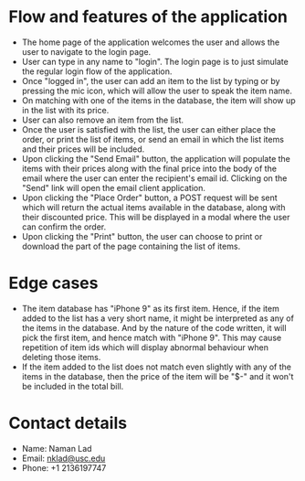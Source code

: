 
# Flow and features of the application
- The home page of the application welcomes the user and allows the user to navigate to the login page.
- User can type in any name to "login". The login page is to just simulate the regular login flow of the application.
- Once "logged in", the user can add an item to the list by typing or by pressing the mic icon, which will allow the user to speak the item name.
- On matching with one of the items in the database, the item will show up in the list with its price.
- User can also remove an item from the list.
- Once the user is satisfied with the list, the user can either place the order, or print the list of items, or send an email in which the list items and their prices will be included.
- Upon clicking the "Send Email" button, the application will populate the items with their prices along with the final price into the body of the email where the user can enter the recipient's email id. Clicking on the "Send" link will open the email client application.
- Upon clicking the "Place Order" button, a POST request will be sent which will return the actual items available in the database, along with their discounted price. This will be displayed in a modal where the user can confirm the order.
- Upon clicking the "Print" button, the user can choose to print or download the part of the page containing the list of items.

# Edge cases
- The item database has "iPhone 9" as its first item. Hence, if the item added to the list has a very short name, it might be interpreted as any of the items in the database. And by the nature of the code written, it will pick the first item, and hence match with "iPhone 9". This may cause repetition of item ids which will display abnormal behaviour when deleting those items.
- If the item added to the list does not match even slightly with any of the items in the database, then the price of the item will be "$-" and it won't be included in the total bill.

# Contact details
- Name: Naman Lad
- Email: nklad@usc.edu
- Phone: +1 2136197747
